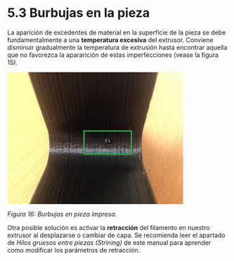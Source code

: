 # 5.3 Burbujas en la pieza

La aparición de excedentes de material en la superficie de la pieza se debe fundamentalmente a una **temperatura excesiva** del extrusor. Conviene disminuir gradualmente la temperatura de extrusión hasta encontrar aquella que no favorezca la apararición de estas imperfecciones (vease la figura 15).

<img src="bur.jpg" alt="bur" height="300" width="400" align="middle">

*Figura 16: Burbujas en pieza impresa.*

Otra posible solución es activar la **retracción** del filamento en nuestro extrusor al desplazarse o cambiar de capa. Se recomienda leer el apartado de *Hilos gruesos entre piezas (Strining)* de este manual para aprender como modificar los parámetros de retracción.
